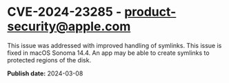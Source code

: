 # CVE-2024-23285 - product-security@apple.com

This issue was addressed with improved handling of symlinks. This issue is fixed in macOS Sonoma 14.4. An app may be able to create symlinks to protected regions of the disk.

**Publish date:** 2024-03-08
